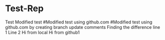 # Test-Rep
Test
Modified test
#Modified test using github.com
#Modified test using github.com by creating branch
update comments
Finding the difference
line 1
Line 2
Hi from local
Hi from github1

